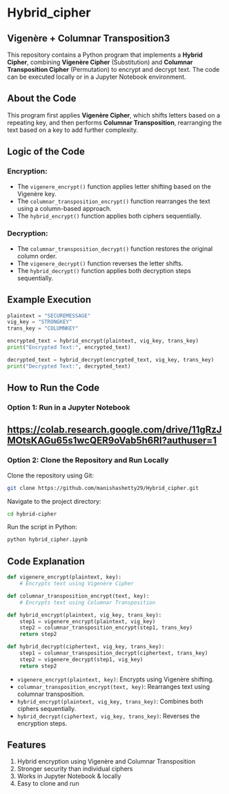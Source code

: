 # Hybrid_cipher
##  Vigenère + Columnar Transposition3

This repository contains a Python program that implements a **Hybrid Cipher**, combining **Vigenère Cipher** (Substitution) and **Columnar Transposition Cipher** (Permutation) to encrypt and decrypt text. The code can be executed locally or in a Jupyter Notebook environment.

##  About the Code
This program first applies **Vigenère Cipher**, which shifts letters based on a repeating key, and then performs **Columnar Transposition**, rearranging the text based on a key to add further complexity.

##  Logic of the Code
### Encryption:
- The `vigenere_encrypt()` function applies letter shifting based on the Vigenère key.
- The `columnar_transposition_encrypt()` function rearranges the text using a column-based approach.
- The `hybrid_encrypt()` function applies both ciphers sequentially.

### Decryption:
- The `columnar_transposition_decrypt()` function restores the original column order.
- The `vigenere_decrypt()` function reverses the letter shifts.
- The `hybrid_decrypt()` function applies both decryption steps sequentially.

##  Example Execution
```python
plaintext = "SECUREMESSAGE"
vig_key = "STRONGKEY"
trans_key = "COLUMNKEY"

encrypted_text = hybrid_encrypt(plaintext, vig_key, trans_key)
print("Encrypted Text:", encrypted_text)

decrypted_text = hybrid_decrypt(encrypted_text, vig_key, trans_key)
print("Decrypted Text:", decrypted_text)
```

##  How to Run the Code
### Option 1: Run in a Jupyter Notebook
## https://colab.research.google.com/drive/11gRzJMOtsKAGu65s1wcQER9oVab5h6RI?authuser=1

### Option 2: Clone the Repository and Run Locally
Clone the repository using Git:
```sh
git clone https://github.com/manishashetty29/Hybrid_cipher.git
```
Navigate to the project directory:
```sh
cd hybrid-cipher
```
Run the script in Python:
```sh
python hybrid_cipher.ipynb
```

##  Code Explanation
```python
def vigenere_encrypt(plaintext, key):
    # Encrypts text using Vigenère Cipher

def columnar_transposition_encrypt(text, key):
    # Encrypts text using Columnar Transposition

def hybrid_encrypt(plaintext, vig_key, trans_key):
    step1 = vigenere_encrypt(plaintext, vig_key)
    step2 = columnar_transposition_encrypt(step1, trans_key)
    return step2

def hybrid_decrypt(ciphertext, vig_key, trans_key):
    step1 = columnar_transposition_decrypt(ciphertext, trans_key)
    step2 = vigenere_decrypt(step1, vig_key)
    return step2
```
- `vigenere_encrypt(plaintext, key)`: Encrypts using Vigenère shifting.
- `columnar_transposition_encrypt(text, key)`: Rearranges text using columnar transposition.
- `hybrid_encrypt(plaintext, vig_key, trans_key)`: Combines both ciphers sequentially.
- `hybrid_decrypt(ciphertext, vig_key, trans_key)`: Reverses the encryption steps.

##  Features
1) Hybrid encryption using Vigenère and Columnar Transposition
2) Stronger security than individual ciphers
3) Works in Jupyter Notebook & locally
4) Easy to clone and run



